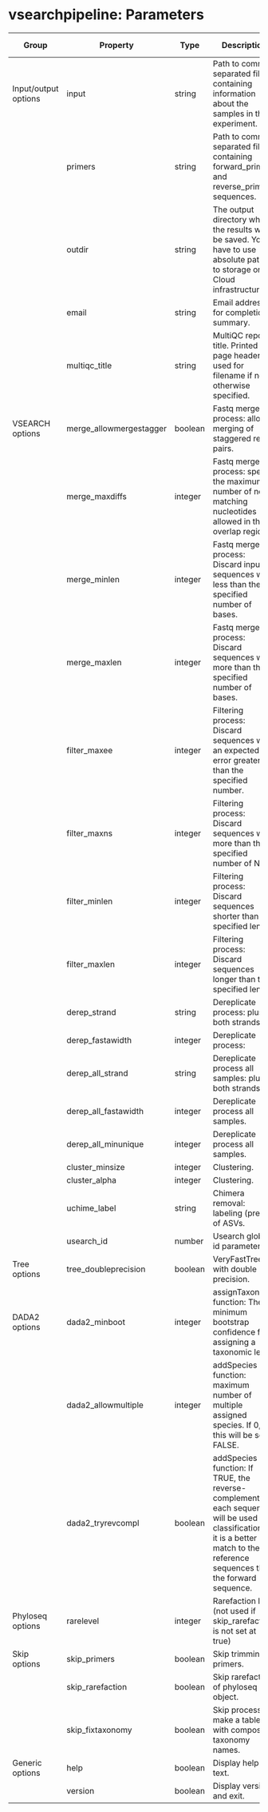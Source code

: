 # vsearchpipeline: Parameters

| Group                    | Property               | Type      | Description                                                  | Default Value | Required |
|--------------------------|------------------------|-----------|--------------------------------------------------------------|---------------|----------|
| Input/output options     | input                  | string    | Path to comma-separated file containing information about the samples in the experiment. | -             | *        |
|                          | primers                | string    | Path to comma-separated file containing forward_primer and reverse_primer sequences. | -             |          |
|                          | outdir                 | string    | The output directory where the results will be saved. You have to use absolute paths to storage on Cloud infrastructure. | -             | *        |
|                          | email                  | string    | Email address for completion summary.                        | -             |          |
|                          | multiqc_title          | string    | MultiQC report title. Printed as page header, used for filename if not otherwise specified. | -             |          |
| VSEARCH options           | merge_allowmergestagger | boolean   | Fastq merge process: allow merging of staggered read pairs. | -             |          |
|                          | merge_maxdiffs         | integer   | Fastq merge process: specify the maximum number of non-matching nucleotides allowed in the overlap region. | 30            |          |
|                          | merge_minlen        | integer   | Fastq merge process: Discard input sequences with less than the specified number of bases. | -             |          |
|                          | merge_maxlen        | integer   | Fastq merge process: Discard sequences with more than the specified number of bases. | -             |          |
|                          | filter_maxee           | integer   | Filtering process: Discard sequences with an expected error greater than the specified number. | 1             |          |
|                          | filter_maxns           | integer   | Filtering process: Discard sequences with more than the specified number of N’s. | 0             |          |
|                          | filter_minlen          | integer   | Filtering process: Discard sequences shorter than the specified length. | 0             |          |
|                          | filter_maxlen          | integer   | Filtering process: Discard sequences longer than the specified length. | 0             |          |
|                          | derep_strand           | string    | Dereplicate process: plus or both strands.                   | plus          |          |
|                          | derep_fastawidth       | integer   | Dereplicate process:                                         | 0             |          |
|                          | derep_all_strand       | string    | Dereplicate process all samples: plus or both strands.     | plus          |          |
|                          | derep_all_fastawidth   | integer   | Dereplicate process all samples.                             | 0             |          |
|                          | derep_all_minunique    | integer   | Dereplicate process all samples.                             | 2             |          |
|                          | cluster_minsize        | integer   | Clustering.                                                  | 8             |          |
|                          | cluster_alpha          | integer   | Clustering.                                                  | 2             |          |
|                          | uchime_label           | string    | Chimera removal: labeling (prefix) of ASVs.                  | ASV_          |          |
|                          | usearch_id             | number    | Usearch global: id parameter.                               | 0.97          |          |
| Tree options              | tree_doubleprecision    | boolean   | VeryFastTree with double precision.                         | true          |          |
| DADA2 options             | dada2_minboot           | integer   | assignTaxonomy function: The minimum bootstrap confidence for assigning a taxonomic level. | 80            |          |
|                          | dada2_allowmultiple     | integer   | addSpecies function: maximum number of multiple assigned species. If 0, this will be set at FALSE. | 3            |          |
|                          | dada2_tryrevcompl       | boolean   | addSpecies function: If TRUE, the reverse-complement of each sequences will be used for classification if it is a better match to the reference sequences than the forward sequence. | true          |          |
| Phyloseq options          | rarelevel              | integer   | Rarefaction level (not used if skip_rarefaction is not set at true) | 0           |          |
| Skip options              | skip_primers            | boolean   | Skip trimming of primers.                                  | -             |          |
|                          | skip_rarefaction        | boolean   | Skip rarefaction of phyloseq object.                        | -             |          |
|                          | skip_fixtaxonomy        | boolean   | Skip process to make a table with composite taxonomy names. | -             |          |
| Generic options           | help                   | boolean   | Display help text.                                          | -             |          |
|                          | version                | boolean   | Display version and exit.                                  | -             |          |
